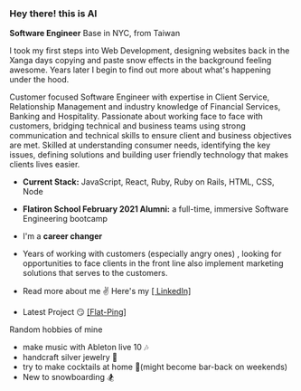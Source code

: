 ### Hey there!   this is Al

**Software Engineer**
Base in NYC, from Taiwan

I took my first steps into Web Development, designing websites back in the Xanga days copying and paste snow effects in the background feeling awesome. Years later I begin to find out more about what's happening under the hood.

Customer focused Software Engineer with expertise in Client Service, Relationship Management and industry knowledge of Financial Services, Banking and Hospitality.  Passionate about working face to face with customers, bridging technical and business teams using strong communication and technical skills to ensure client and business objectives are met.  Skilled at understanding consumer needs, identifying the key issues, defining solutions and building user friendly technology that makes clients lives easier. 


 -    **Current Stack:**  JavaScript, React, Ruby, Ruby on Rails, HTML, CSS, Node
 -    **Flatiron School February 2021 Alumni:**  a full-time, immersive Software Engineering bootcamp
 -   I'm a  **career changer** 
 - Years of working with customers (especially angry ones) , looking for opportunities to face clients in the front line also implement marketing solutions that serves to the customers.
 -   Read more about me  ✌  Here's my  [\[ LinkedIn\]](https://www.linkedin.com/in/alfredwang0707/)

 - Latest Project 😏 [\[Flat-Ping\]](https://github.com/alfredwang0707/flat-ping-frontend)

 
 Random hobbies of mine
 

 - make music with Ableton live 10 🎶 
 -  handcraft silver jewelry 💍
 -  try to make cocktails at home 🍹(might become bar-back on weekends) 
 - New to snowboarding 🏂
